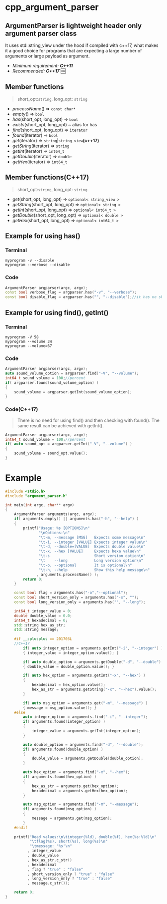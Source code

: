 # cpp_argument_parser
## ArgumentParser is lightweight header only argument parser class
It uses std::string_view under the hood if compiled with c++17, what makes it a good choice for programs that are expecting a large number of arguments or large payload as argument.
- *Minimum requirement: **C++11***
- *Recommended: **C++17*** :cool:

## Member functions
> short_opt:```string```, long_opt: ```string```
* *processName*() => ```const char*```
* *empty*() => ```bool```
* *has*(short_opt, long_opt) => ```bool```
* *exists*(short_opt, long_opt) ~ alias for has
* *find*(short_opt, long_opt) => ```iterator```
* *found*(iterator) => ```bool```
* *get*(iterator) => ```string```|```string_view```**(c++17)**
* *getString*(iterator) => ```string```
* *getInt*(iterator) => ```int64_t```
* *getDouble*(iterator) => ```double```
* *getHex*(iterator) => ```int64_t```
## Member functions(C++17)
> short_opt:```string```, long_opt: ```string```
* *get*(short_opt, long_opt) => ```optional< string_view >```
* *getString*(short_opt, long_opt) => ```optional< string >```
* *getInt*(short_opt, long_opt) => ```optional< int64_t >```
* *getDouble*(short_opt, long_opt) => ```optional< double >```
* *getHex*(short_opt, long_opt) => ```optional< int64_t >```

## Example for using has()
### Terminal 
    
    myprogram -v --disable 
    myprogram --verbose --disable
    
### Code

```c++
ArgumentParser argparser(argc, argv);
const bool verbose_flag = argparser.has("-v", "--verbose");
const bool disable_flag = argparser.has("", "--disable");//it has no short version
```
    
## Example for using find(), getInt()
### Terminal

    myprogram -V 58
    myprogram --volume 34
    myprogram --volume=67

### Code
```c++
ArgumentParser argparser(argc, argv);
auto sound_volume_option = argparser.find("-V", "--volume");
int64_t sound_volume = 100;//percent
if( argparser.found(sound_volume_option) )
{ 
    sound_volume = argparser.getInt(sound_volume_option); 
}
```

### Code(C++17)
> There is no need for using find() and then checking with found(). The same result can be achieved with getInt().
```c++
ArgumentParser argparser(argc, argv);
int64_t sound_volume = 100;//percent
if( auto sound_opt = argparser.getInt("-V", "--volume") )
{ 
    sound_volume = sound_opt.value();
}
```

# Example

```c++
#include <stdio.h>
#include "argument_parser.h"

int main(int argc, char** argv)
{
    ArgumentParser arguments(argc, argv);
    if( arguments.empty() || arguments.has("-h", "--help") )
    {
        printf("Usage: %s [OPTIONS]\n"
               "\nOptions:\n"
               "\t-m, --message [MSG]   Expects some message\n"
               "\t-i, --integer [VALUE] Expects integer value\n"
               "\t-d, --double=[VALUE]  Expects double value\n"
               "\t-x, --hex [VALUE]     Expects hexa value\n"
               "\t-s                    Short version option\n"
               "\t    --long            Long version option\n"
               "\t-o, --optional        It is optional\n"
               "\t-h, --help            Show this help message\n"
              , arguments.processName() );
        return 0;
    }

    const bool flag = arguments.has("-o","--optional");
    const bool short_version_only = arguments.has("-s", "");
    const bool long_version_only = arguments.has("", "--long");

    int64_t integer_value = 0;
    double double_value = 0.0;
    int64_t hexadecimal = 0;
    std::string hex_as_str;
    std::string message;
    
    #if __cplusplus == 201703L
    //C++17
        if( auto integer_option = arguments.getInt("-i", "--integer") )
        { integer_value = integer_option.value(); }

        if( auto double_option = arguments.getDouble("-d", "--double") )
        { double_value = double_option.value(); }

        if( auto hex_option = arguments.getInt("-x", "--hex") )
        { 
            hexadecimal = hex_option.value();
            hex_as_str = arguments.getString("-x", "--hex").value();
        }

        if( auto msg_option = arguments.get("-m", "--message") )
        { message = msg_option.value(); }
    #else
        auto integer_option = arguments.find("-i", "--integer");
        if( arguments.found(integer_option) )
        {
            integer_value = arguments.getInt(integer_option);
        }

        auto double_option = arguments.find("-d", "--double");
        if( arguments.found(double_option) )
        {
            double_value = arguments.getDouble(double_option);
        }

        auto hex_option = arguments.find("-x", "--hex");
        if( arguments.found(hex_option) )
        {
            hex_as_str = arguments.get(hex_option);
            hexadecimal = arguments.getHex(hex_option);
        }

        auto msg_option = arguments.find("-m", "--message");
        if( arguments.found(msg_option) )
        {
            message = arguments.get(msg_option);
        }
    #endif
    
    printf("Read values:\n\tinteger(%ld), double(%f), hex(%s:%ld)\n"
           "\tflag(%s), short(%s), long(%s)\n"
           "\tmessage: '%s'\n"
          , integer_value
          , double_value
          , hex_as_str.c_str()
          , hexadecimal
          , flag ? "true" : "false"
          , short_version_only ? "true" : "false"
          , long_version_only ? "true" : "false"
          , message.c_str());

    return 0;
}
```
 
